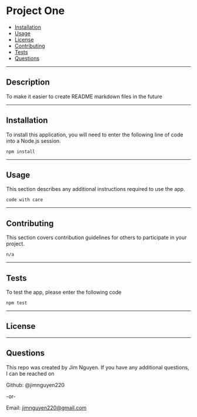 
# Project One

* [Installation](#installation)
* [Usage](#usage)
* [License](#license)
* [Contributing](#contributing)
* [Tests](#tests)
* [Questions](#questions)


------------------------------------

## Description

To make it easier to create README markdown files in the future


------------------------------------

## Installation

To install this application, you will need to enter the following line of code into a Node.js session.  
    
    npm install


------------------------------------

## Usage

This section describes any additional instructions required to use the app. 

    code with care


------------------------------------

## Contributing

This section covers contribution guidelines for others to participate in your project.

    n/a


------------------------------------

## Tests

To test the app, please enter the following code

    npm test


------------------------------------

## License




------------------------------------

## Questions

This repo was created by Jim Nguyen.  If you have any additional questions, I can be reached on

Github: @jimnguyen220

-or-

Email: jimnguyen220@gmail.com


